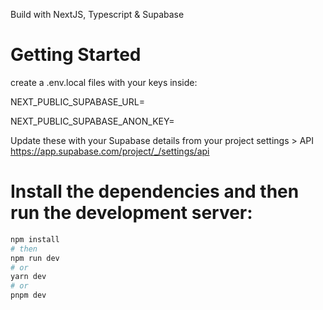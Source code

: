 Build with NextJS, Typescript & Supabase


# Getting Started

create a .env.local files with your keys inside:

NEXT_PUBLIC_SUPABASE_URL=

NEXT_PUBLIC_SUPABASE_ANON_KEY=

Update these with your Supabase details from your project settings > API
https://app.supabase.com/project/_/settings/api

# Install the dependencies and then run the development server: 

```bash
npm install 
# then
npm run dev
# or
yarn dev
# or
pnpm dev
```



